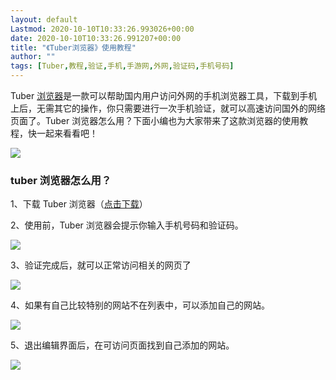 ```yaml
---
layout: default
Lastmod: 2020-10-10T10:33:26.993026+00:00
date: 2020-10-10T10:33:26.991207+00:00
title: "《Tuber浏览器》使用教程"
author: ""
tags: [Tuber,教程,验证,手机,手游网,外网,验证码,手机号码]
---
```


Tuber [浏览器](https://app.3dmgame.com/zt/liulanqi/)是一款可以帮助国内用户访问外网的手机浏览器工具，下载到手机上后，无需其它的操作，你只需要进行一次手机验证，就可以高速访问国外的网络页面了。Tuber 浏览器怎么用？下面小编也为大家带来了这款浏览器的使用教程，快一起来看看吧！

![](https://images.weserv.nl/?url=https%3A//shouyou.3dmgame.com/uploadimg/upload/image/20201010/20201010104011_64608.jpg)

### tuber 浏览器怎么用？

1、下载 Tuber 浏览器（[点击下载](https://shouyou.3dmgame.com/android/190117.html)）

2、使用前，Tuber 浏览器会提示你输入手机号码和验证码。

![](https://images.weserv.nl/?url=https%3A//shouyou.3dmgame.com/uploadimg/upload/image/20201010/20201010103921_15809.jpg)

3、验证完成后，就可以正常访问相关的网页了

![](https://images.weserv.nl/?url=https%3A//shouyou.3dmgame.com/uploadimg/upload/image/20201010/20201010103928_16996.jpg)

4、如果有自己比较特别的网站不在列表中，可以添加自己的网站。

![](https://images.weserv.nl/?url=https%3A//shouyou.3dmgame.com/uploadimg/upload/image/20201010/20201010103936_80534.jpg)

5、退出编辑界面后，在可访问页面找到自己添加的网站。

![](https://images.weserv.nl/?url=https%3A//shouyou.3dmgame.com/uploadimg/upload/image/20201010/20201010103955_74135.jpg)
